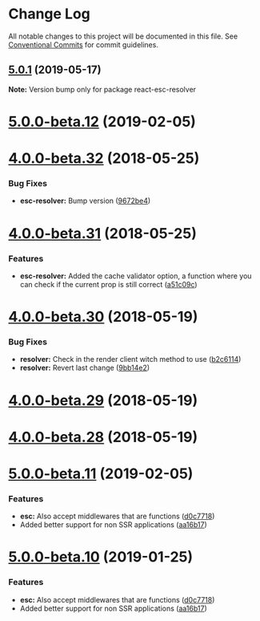 # Change Log

All notable changes to this project will be documented in this file.
See [Conventional Commits](https://conventionalcommits.org) for commit guidelines.

<a name="5.0.1"></a>
## [5.0.1](https://github.com/TriPSs/react-esc/compare/v5.0.0-beta.31...v5.0.1) (2019-05-17)




**Note:** Version bump only for package react-esc-resolver

<a name="5.0.0-beta.12"></a>
# [5.0.0-beta.12](https://github.com/TriPSs/react-esc/compare/v5.0.0-beta.11...v5.0.0-beta.12) (2019-02-05)



<a name="4.0.0-beta.32"></a>
# [4.0.0-beta.32](https://github.com/TriPSs/react-esc/compare/v4.0.0-beta.31...v4.0.0-beta.32) (2018-05-25)


### Bug Fixes

* **esc-resolver:** Bump version ([9672be4](https://github.com/TriPSs/react-esc/commit/9672be4))



<a name="4.0.0-beta.31"></a>
# [4.0.0-beta.31](https://github.com/TriPSs/react-esc/compare/v4.0.0-beta.30...v4.0.0-beta.31) (2018-05-25)


### Features

* **esc-resolver:** Added the cache validator option, a function where you can check if the current prop is still correct ([a51c09c](https://github.com/TriPSs/react-esc/commit/a51c09c))



<a name="4.0.0-beta.30"></a>
# [4.0.0-beta.30](https://github.com/TriPSs/react-esc/compare/v4.0.0-beta.29...v4.0.0-beta.30) (2018-05-19)


### Bug Fixes

* **resolver:** Check in the render client witch method to use ([b2c6114](https://github.com/TriPSs/react-esc/commit/b2c6114))
* **resolver:** Revert last change ([9bb14e2](https://github.com/TriPSs/react-esc/commit/9bb14e2))



<a name="4.0.0-beta.29"></a>
# [4.0.0-beta.29](https://github.com/TriPSs/react-esc/compare/v4.0.0-beta.28...v4.0.0-beta.29) (2018-05-19)



<a name="4.0.0-beta.28"></a>
# [4.0.0-beta.28](https://github.com/TriPSs/react-esc/compare/v4.0.0-beta.27...v4.0.0-beta.28) (2018-05-19)




<a name="5.0.0-beta.11"></a>
# [5.0.0-beta.11](https://github.com/TriPSs/react-esc/compare/v5.0.0-beta.7...v5.0.0-beta.11) (2019-02-05)


### Features

* **esc:** Also accept middlewares that are functions ([d0c7718](https://github.com/TriPSs/react-esc/commit/d0c7718))
* Added better support for non SSR applications ([aa16b17](https://github.com/TriPSs/react-esc/commit/aa16b17))




<a name="5.0.0-beta.10"></a>
# [5.0.0-beta.10](https://github.com/TriPSs/react-esc/compare/v5.0.0-beta.7...v5.0.0-beta.10) (2019-01-25)


### Features

* **esc:** Also accept middlewares that are functions ([d0c7718](https://github.com/TriPSs/react-esc/commit/d0c7718))
* Added better support for non SSR applications ([aa16b17](https://github.com/TriPSs/react-esc/commit/aa16b17))
